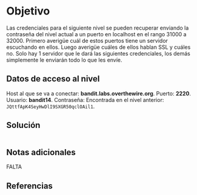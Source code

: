 
# Objetivo

Las credenciales para el siguiente nivel se pueden recuperar enviando la contraseña del nivel actual a un puerto en localhost en el rango 31000 a 32000. Primero averigüe cuál de estos puertos tiene un servidor escuchando en ellos. Luego averigüe cuáles de ellos hablan SSL y cuáles no. Solo hay 1 servidor que le dará las siguientes credenciales, los demás simplemente le enviarán todo lo que les envíe.
## Datos de acceso al nivel
Host al que se va a conectar: **bandit.labs.overthewire.org**.
Puerto: **2220**.
Usuario: **bandit14**.
Contraseña: Encontrada en el nivel anterior: `JQttfApK4SeyHwDlI9SXGR50qclOAil1`.

## Solución
```

```

## Notas adicionales

FALTA
## Referencias

